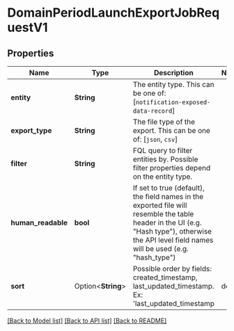 # DomainPeriodLaunchExportJobRequestV1

## Properties

Name | Type | Description | Notes
------------ | ------------- | ------------- | -------------
**entity** | **String** | The entity type. This can be one of: [`notification-exposed-data-record`] |
**export_type** | **String** | The file type of the export. This can be one of: [`json`, `csv`] |
**filter** | **String** | FQL query to filter entities by. Possible filter properties depend on the entity type. |
**human_readable** | **bool** | If set to true (default), the field names in the exported file will resemble the table header in the UI (e.g. \"Hash type\"), otherwise the API level field names will be used (e.g. \"hash_type\") |
**sort** | Option<**String**> | Possible order by fields: created_timestamp, last_updated_timestamp. Ex: 'last_updated_timestamp|desc' | [optional]

[[Back to Model list]](../README.md#documentation-for-models) [[Back to API list]](../README.md#documentation-for-api-endpoints) [[Back to README]](../README.md)
